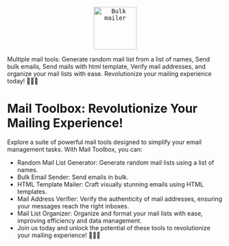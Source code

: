 <p align="center">
  <kbd>
    <img src="https://github.com/SohamKore/Mail-Toolset/assets/119067189/f2711f1b-7e59-4acb-baeb-5f66ed56dc1a" alt="Bulk mailer" height="100px">
  </kbd>
</p>



Multiple mail tools: Generate random mail list from a list of names, Send bulk emails, Send mails with html template, Verify mail addresses, and organize your mail lists with ease. Revolutionize your mailing experience today! 📧💫🚀


# Mail Toolbox: Revolutionize Your Mailing Experience!

Explore a suite of powerful mail tools designed to simplify your email management tasks. With Mail Toolbox, you can:

 - Random Mail List Generator: Generate random mail lists using a list of names.
 - Bulk Email Sender: Send emails in bulk.
 - HTML Template Mailer: Craft visually stunning emails using HTML templates.
 - Mail Address Verifier: Verify the authenticity of mail addresses, ensuring your messages reach the right inboxes.
 - Mail List Organizer: Organize and format your mail lists with ease, improving efficiency and data management.
 - Join us today and unlock the potential of these tools to revolutionize your mailing experience! 📧💫🚀
